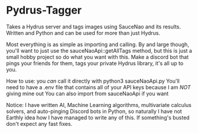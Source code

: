 # Pydrus-Tagger
Takes a Hydrus server and tags images using SauceNao and its results. Written and Python and can be used for more than just Hydrus.

Most everything is as simple as importing and calling. By and large though, you'll want to just use the sauceNaoApi::getAllTags method,
but this is just a small hobby project so do what you want with this. Make a discord bot that pings your friends for them, tags your
private Hydrus library, it's all up to you.

How to use:
  you _can_ call it directly with python3 sauceNaoApi.py <url>
  You'll need to have a .env file that contains all of your API keys because I am _NOT_ giving mine out
  You can also import from sauceNaoApi if you want
  
Notice:
  I have written AI, Machine Learning algorithms, multivariate calculus solvers, and auto-pinging Discord bots in Python, so naturally
  I have not Earthly idea how I have managed to write any of this. If something's busted don't expect any fast fixes. 
